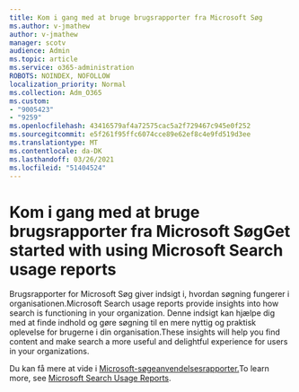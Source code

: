 ```yaml
---
title: Kom i gang med at bruge brugsrapporter fra Microsoft Søg
ms.author: v-jmathew
author: v-jmathew
manager: scotv
audience: Admin
ms.topic: article
ms.service: o365-administration
ROBOTS: NOINDEX, NOFOLLOW
localization_priority: Normal
ms.collection: Adm_O365
ms.custom:
- "9005423"
- "9259"
ms.openlocfilehash: 43416579af4a72575cac5a2f729467c945e0f252
ms.sourcegitcommit: e5f261f95ffc6074cce89e62ef8c4e9fd519d3ee
ms.translationtype: MT
ms.contentlocale: da-DK
ms.lasthandoff: 03/26/2021
ms.locfileid: "51404524"
---
```

# <a name="get-started-with-using-microsoft-search-usage-reports"></a><span data-ttu-id="f4670-102">Kom i gang med at bruge brugsrapporter fra Microsoft Søg</span><span class="sxs-lookup"><span data-stu-id="f4670-102">Get started with using Microsoft Search usage reports</span></span>

<span data-ttu-id="f4670-103">Brugsrapporter for Microsoft Søg giver indsigt i, hvordan søgning fungerer i organisationen.</span><span class="sxs-lookup"><span data-stu-id="f4670-103">Microsoft Search usage reports provide insights into how search is functioning in your organization.</span></span> <span data-ttu-id="f4670-104">Denne indsigt kan hjælpe dig med at finde indhold og gøre søgning til en mere nyttig og praktisk oplevelse for brugerne i din organisation.</span><span class="sxs-lookup"><span data-stu-id="f4670-104">These insights will help you find content and make search a more useful and delightful experience for users in your organizations.</span></span>

<span data-ttu-id="f4670-105">Du kan få mere at vide i [Microsoft-søgeanvendelsesrapporter.](https://go.microsoft.com/fwlink/?linkid=2152048)</span><span class="sxs-lookup"><span data-stu-id="f4670-105">To learn more, see [Microsoft Search Usage Reports](https://go.microsoft.com/fwlink/?linkid=2152048).</span></span>
